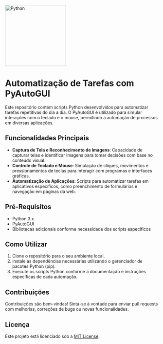 <img src="https://www.python.org/static/community_logos/python-logo.png" alt="Python" width="200"/>

# Automatização de Tarefas com PyAutoGUI

Este repositório contém scripts Python desenvolvidos para automatizar tarefas repetitivas do dia a dia. O PyAutoGUI é utilizado para simular interações com o teclado e o mouse, permitindo a automação de processos em diversas aplicações.

## Funcionalidades Principais

- **Captura de Tela e Reconhecimento de Imagens**: Capacidade de capturar telas e identificar imagens para tomar decisões com base no conteúdo visual.
- **Controle de Teclado e Mouse**: Simulação de cliques, movimentos e pressionamentos de teclas para interagir com programas e interfaces gráficas.
- **Automatização de Aplicações**: Scripts para automatizar tarefas em aplicativos específicos, como preenchimento de formulários e navegação em páginas da web.

## Pré-Requisitos

- Python 3.x
- PyAutoGUI
- Bibliotecas adicionais conforme necessidade dos scripts específicos

## Como Utilizar

1. Clone o repositório para o seu ambiente local.
2. Instale as dependências necessárias utilizando o gerenciador de pacotes Python (pip).
3. Execute os scripts Python conforme a documentação e instruções específicas de cada automação.

## Contribuições

Contribuições são bem-vindas! Sinta-se à vontade para enviar pull requests com melhorias, correções de bugs ou novas funcionalidades.

## Licença

Este projeto está licenciado sob a [MIT License](LICENSE).
